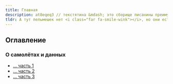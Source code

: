 ```yaml
---
title: Главная
description: at8eqeq3 // текстятина &mdash; это сборище писанины преимущественно технического характера. Ничего, впрочем, реально полезного.
tldr: А тут пельмешек нет <i class="far fa-smile-wink"></i>, но они есть <a href="https://at8eqeq3.me/">вон там</a>.
---
```


## Оглавление

### О самолётах и данных 
* [... часть 1](/adsb-01.html)
* [... часть 2](/adsb-02.html)
* [... часть 3](/adsb-03.html)